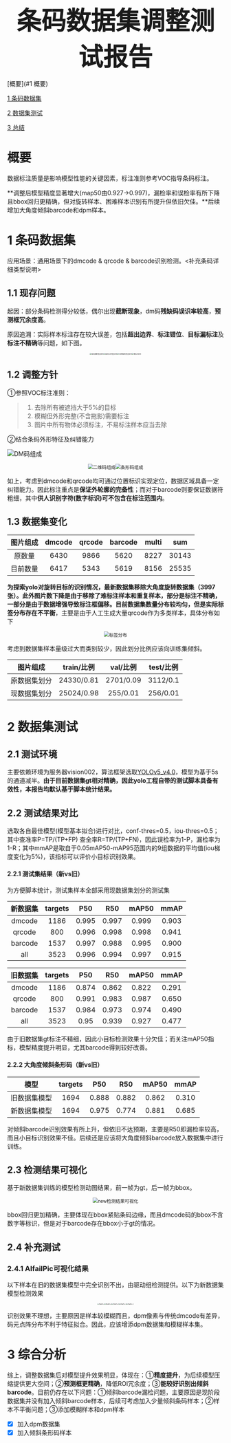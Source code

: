 <div align='center' ><font size='150'><big><b>条码数据集调整测试报告</b></big></font></div>

[概要](#1 概要) 

[1 条码数据集](#1-条码数据集) 

[2 数据集测试](#2-数据集测试)

[3 总结](#3-综合分析) 

# 概要

数据标注质量是影响模型性能的关键因素，标注准则参考VOC指导条码标注。

**调整后模型精度显著增大(map50由0.927→0.997)，漏检率和误检率有所下降且bbox回归更精确，但对旋转样本、困难样本识别有所提升但依旧欠佳。**后续增加大角度倾斜barcode和dpm样本。

# 1 条码数据集

应用场景：通用场景下的dmcode & qrcode & barcode识别检测。<补充条码详细类型说明>

## 1.1 现存问题

起因：部分条码检测得分较低，偶尔出现**截断现象**，dm码**残缺码误识率较高**，**预测框冗余度高**。

原因追溯：实际样本标注存在较大误差，包括**超出边界**、**标注错位**、**目标漏标注**及**标注不精确**等问题，如下图。

<center><img src="./img/[条码数据集调整测试报告]条码截断错误样本.png" alt="条码截断错误样本" style="zoom: 25%;" align=lift/><img src="./img/[条码数据集调整测试报告]条码标注错误样本.png" alt="条码标注错误样本" style="zoom: 25%;" align=center/><img src="./img/[条码数据集调整测试报告]DM残缺码错误样本.png" alt="DM残缺码错误样本" style="zoom: 25%;" align=right/><img src="./img/[条码数据集调整测试报告]难标注样本.png" alt="难标注样本" style="zoom: 25%;" align=right/></center>

## 1.2 调整方针

①参照VOC标注准则：

> 1. 去除所有被遮挡大于5%的目标
>2. 模糊但外形完整(不含拖影)需要标注
> 3. 图片中所有物体必须标注，不易标注样本应当去除

②结合条码外形特征及纠错能力

![DM码组成](.\img\[条码数据集调整测试报告]DM码组成.jpg)

<center><img src="./img/[条码数据集调整测试报告]二维码组成.png" alt="二维码组成" style="zoom: 75%;" align=center/><img src="./img/[条码数据集调整测试报告]条形码组成.png" alt="条形码组成" style="zoom: 75%;" align=right/></center>

​		如上，考虑到dmcode和qrcode均可通过位置标识实现定位，数据区域具备一定纠错能力。因此标注重点是**保证外轮廓的完备性**；而对于barcode则要保证数据符粗细，其中**供人识别字符(数字标识)可不包含在标注范围内**。

## 1.3 数据集变化

| 图片组成 | dmcode | qrcode | barcode | multi |  sum  |
| :------: | :----: | :----: | :-----: | :---: | :---: |
|  原数量  |  6430  |  9866  |  5620   | 8227  | 30143 |
| 目前数量 |  6417  |  5343  |  5619   | 8156  | 25535 |

**为探索yolo对旋转目标的识别情况，最新数据集移除大角度旋转数据集（3997张）。**此外图片数下降是由于移除了难标注样本和重复样本，部分是标注不精确，一部分是由于数据增强导致标注框偏移。目前数据集数量分布较均匀，但是**实际标签分布存在不平衡**，主要是由于人工生成大量qrcode作为多类样本，具体分布如下

<center><img src="./img/[条码数据集调整测试报告]标签分布.jpg" alt="标签分布" style="zoom: 75%;" align=lift/></center>

考虑到数据集样本量级过大而类别较少，因此划分比例应该向训练集倾斜。

|   图片组成   | train/比例 | val/比例  | test/比例 |
| :----------: | :--------: | :-------: | :-------: |
| 原数据集划分 | 24330/0.81 | 2701/0.09 | 3112/0.1  |
| 现数据集划分 | 25024/0.98 | 255/0.01  | 256/0.01  |

# 2 数据集测试

## 2.1 测试环境

主要依赖环境为服务器vision002，算法框架选取[YOLOv5_v4.0](https://github.com/ultralytics/yolov5/tree/v4.0)，模型为基于5s的通道减半。**由于目前数据集gt相对精确，因此yolo工程自带的测试脚本具备有效性，本报告均默认基于脚本统计结果。**

## 2.2 测试结果对比

选取各自最佳模型(模型基本拟合)进行对比，conf-thres=0.5，iou-thres=0.5；其中查准率P=TP/(TP+FP)  查全率R=TP/(TP+FN)，因此误检率为1-P，漏检率为1-R；其中mmAP是取自于0.05mAP50-mAP95范围内的9组数据的平均值(iou梯度变化为5%)，该指标可以评价小目标识别效果。

#### 2.2.1 测试集结果（新vs旧）

为方便脚本统计，测试集样本全部采用现数据集划分的测试集

| 新数据集 | targets |  P50  |  R50  | mAP50 | mmAP  |
| :------: | :-----: | :---: | :---: | :---: | :---: |
|  dmcode  |  1186   | 0.995 | 0.997 | 0.999 | 0.903 |
|  qrcode  |   800   | 0.996 | 0.998 | 0.998 | 0.941 |
| barcode  |  1537   | 0.997 | 0.988 | 0.995 | 0.900 |
|   all    |  3523   | 0.996 | 0.994 | 0.997 | 0.915 |

| 旧数据集 | targets |  P50  |  R50  | mAP50 | mmAP  |
| :------: | :-----: | :---: | :---: | :---: | :---: |
|  dmcode  |  1186   | 0.874 | 0.862 | 0.822 | 0.291 |
|  qrcode  |   800   | 0.991 | 0.983 | 0.987 | 0.650 |
| barcode  |  1537   | 0.984 | 0.973 | 0.974 | 0.490 |
|   all    |  3523   | 0.95  | 0.939 | 0.927 | 0.477 |

由于旧数据集gt标注不精细，因此小目标检测效果十分欠佳；而关注mAP50指标，模型精度提升明显，尤其barcode得到较好改善。

#### 2.2.2 大角度倾斜条形码（新vs旧）

|     模型     | targets |  P50  |  R50  | mAP50 | mmAP  |
| :----------: | :-----: | :---: | :---: | :---: | :---: |
| 旧数据集模型 |  1694   | 0.888 | 0.882 | 0.862 | 0.310 |
| 新数据集模型 |  1694   | 0.975 | 0.774 | 0.881 | 0.685 |

对倾斜barcode识别效果有所上升，但依旧不达预期，主要是R50即漏检率较高，而且小目标识别效果不佳。后续还是应该将大角度倾斜barcode放入数据集中进行训练。

## 2.3  检测结果可视化

基于新数据集训练的模型检测动图结果，前一帧为gt，后一帧为bbox。

<center><img src="./img/[条码数据集调整测试报告]new检测结果可视化.gif" alt="new检测结果可视化" style="zoom: 75%;" align=lift/></center>

bbox回归更加精确，主要体现在bbox紧贴条码边缘，而且dmcode码的bbox不含数字等标识，但是对于barcode存在bbox小于gt的情况。

## 2.4 补充测试 

### 2.4.1 AIfailPic可视化结果

以下样本在旧的数据集模型中完全识别不出，由驱动组检测提供。以下为新数据集模型检测效果

<center><img src="./img/[条码数据集调整测试报告]AIfailPic (1).jpg" alt="AIfailPic-1" style="zoom: 20%;" align=lift/><img src="./img/[条码数据集调整测试报告]AIfailPic (2).jpg" alt="AIfailPic-2" style="zoom: 20%;" align=center/><img src="./img/[条码数据集调整测试报告]AIfailPic (3).jpg" alt="AIfailPic-3" style="zoom: 20%;" align=center/><img src="./img/[条码数据集调整测试报告]AIfailPic (4).jpg" alt="AIfailPic-4" style="zoom: 20%;" align=right/><img src="./img/[条码数据集调整测试报告]AIfailPic (5).jpg" alt="AIfailPic-5" style="zoom: 20%;" align=right/></center>

识别效果不理想，主要原因是样本较模糊而且，dpm像素与传统dmcode有差异，码元点阵分布不利于特征拟合。因此，应该增添dpm数据集和模糊样本集。

# 3 综合分析

​		综上，调整数据集后对模型提升效果明显，体现在：①**精度提升**，为后续模型压缩提供更大空间；②**预测框更精确**，降低ROI冗余度；③**能较好识别出倾斜barcode**。目前仍存在以下问题：①倾斜barcode漏检问题，主要原因是现阶段数据集并没有加入倾斜barcode样本，后续可考虑加入少量倾斜条码样本；②样本不平衡问题；③添加模糊样本和dpm样本

- [x] 加入dpm数据集
- [x] 加入倾斜条形码样本
